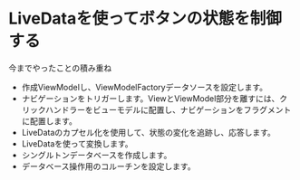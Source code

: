 # LiveDataを使ってボタンの状態を制御する
今までやったことの積み重ね

- 作成ViewModelし、ViewModelFactoryデータソースを設定します。
- ナビゲーションをトリガーします。ViewとViewModel部分を離すには、クリックハンドラーをビューモデルに配置し、ナビゲーションをフラグメントに配置します。
- LiveDataのカプセル化を使用して、状態の変化を追跡し、応答します。
- LiveDataを使って変換します。
- シングルトンデータベースを作成します。
- データベース操作用のコルーチンを設定します。
